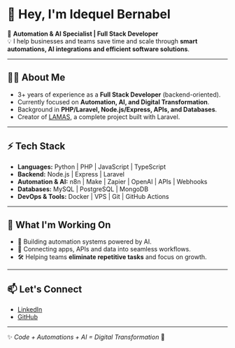 # 👋 Hey, I'm Idequel Bernabel  

🚀 **Automation & AI Specialist | Full Stack Developer**  
💡 I help businesses and teams save time and scale through **smart automations, AI integrations and efficient software solutions**.  

---

## 🧑‍💻 About Me  
- 3+ years of experience as a **Full Stack Developer** (backend-oriented).  
- Currently focused on **Automation, AI, and Digital Transformation**.  
- Background in **PHP/Laravel, Node.js/Express, APIs, and Databases**.  
- Creator of [LAMAS](https://github.com/ibernabel/lamas), a complete project built with Laravel.  

---

## ⚡ Tech Stack  
- **Languages:** Python | PHP | JavaScript | TypeScript  
- **Backend:** Node.js | Express | Laravel  
- **Automation & AI:** n8n | Make | Zapier | OpenAI | APIs | Webhooks  
- **Databases:** MySQL | PostgreSQL | MongoDB  
- **DevOps & Tools:** Docker | VPS | Git | GitHub Actions  

---

## 🌱 What I'm Working On  
- 🤖 Building automation systems powered by AI.  
- 🔌 Connecting apps, APIs and data into seamless workflows.  
- 🛠️ Helping teams **eliminate repetitive tasks** and focus on growth.  

---

## 📫 Let's Connect  
- [LinkedIn](https://www.linkedin.com/in/idequelbernabel)  
- [GitHub](https://github.com/ibernabel)  

---

✨ *Code + Automations + AI = Digital Transformation* 🚀  
